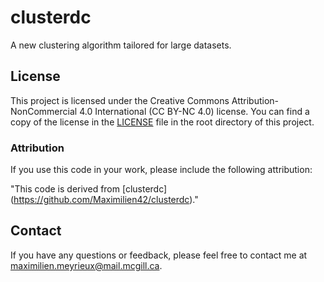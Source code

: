 # clusterdc
A new clustering algorithm tailored for large datasets.

## License

This project is licensed under the Creative Commons Attribution-NonCommercial 4.0 International (CC BY-NC 4.0) license. You can find a copy of the license in the [LICENSE](LICENSE) file in the root directory of this project.

### Attribution

If you use this code in your work, please include the following attribution:

"This code is derived from [clusterdc] (https://github.com/Maximilien42/clusterdc)."

## Contact

If you have any questions or feedback, please feel free to contact me at maximilien.meyrieux@mail.mcgill.ca.

